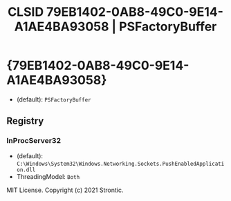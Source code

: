 ﻿---
title: "CLSID 79EB1402-0AB8-49C0-9E14-A1AE4BA93058 | PSFactoryBuffer"
excerpt: What is COM-Object CLSID 79EB1402-0AB8-49C0-9E14-A1AE4BA93058?
---

# {79EB1402-0AB8-49C0-9E14-A1AE4BA93058}

* (default): `PSFactoryBuffer`

## Registry


### InProcServer32

* (default): `C:\Windows\System32\Windows.Networking.Sockets.PushEnabledApplication.dll`
* ThreadingModel: `Both`

MIT License. Copyright (c) 2021 Strontic.



